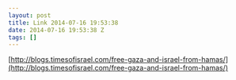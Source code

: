 ```yaml
---
layout: post
title: Link 2014-07-16 19:53:38
date: 2014-07-16 19:53:38 Z
tags: []
---
```

[http://blogs.timesofisrael.com/free-gaza-and-israel-from-hamas/](http://blogs.timesofisrael.com/free-gaza-and-israel-from-hamas/)

